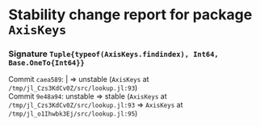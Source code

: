 # Stability change report for package `AxisKeys`

### Signature `Tuple{typeof(AxisKeys.findindex), Int64, Base.OneTo{Int64}}`

Commit `caea589`: | => unstable (`AxisKeys` at `/tmp/jl_Czs3KdCv0Z/src/lookup.jl:93`)  
Commit `9e48a94`: unstable => stable (`AxisKeys` at `/tmp/jl_Czs3KdCv0Z/src/lookup.jl:93` => `AxisKeys` at `/tmp/jl_o1Ihwbk3Ej/src/lookup.jl:95`)  

